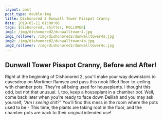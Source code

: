 ```yaml
---
layout: post
post_type: double-img
title: Dishonored 2 Dunwall Tower Pisspot Cranny
date: 2019-05-11 01:00:00
tags: [dishonored, shitter, ROLLOVER]
img1: /img/dishonored2/dunwalltower4.jpg
img1_rollover: /img/dishonored2/dunwalltower4a.jpg
img2: /img/dishonored2/dunwalltower4b.jpg
img2_rollover: /img/dishonored2/dunwalltower4c.jpg
---
```

## Dunwall Tower Pisspot Cranny, Before and After!

Right at the beginning of Dishonored 2, you'll make your way downstairs to eavesdrop on Mortimer Ramsey and pass this nook filled floor-to-ceiling with chamber pots. They're all being used for houseplants. I thought this odd, but not that unusual. I, too, keep a houseplant in a chamber pot. Well, come back later when you're ready to face down Delilah and you may ask yourself, *"Am I seeing shit?"* You'll find this mess in the room where the pots used to be - This time, the plants are taking root in the floor, and the chamber pots are back to their original intended use!

